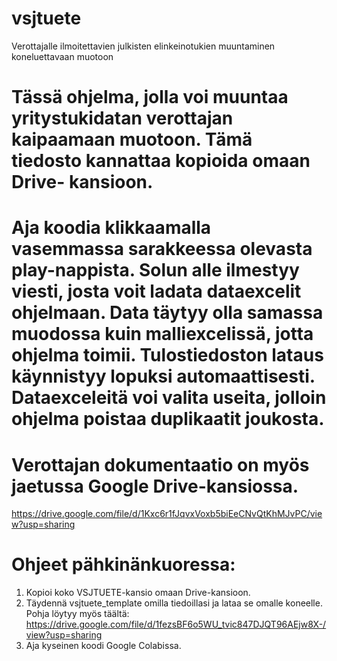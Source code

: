# vsjtuete
Verottajalle ilmoitettavien julkisten elinkeinotukien muuntaminen koneluettavaan muotoon


# Tässä ohjelma, jolla voi muuntaa yritystukidatan verottajan kaipaamaan muotoon. Tämä tiedosto kannattaa kopioida omaan Drive- kansioon. 



# Aja koodia klikkaamalla vasemmassa sarakkeessa olevasta play-nappista. Solun alle ilmestyy viesti, josta voit ladata dataexcelit ohjelmaan. Data täytyy olla samassa muodossa kuin malliexcelissä, jotta ohjelma toimii. Tulostiedoston lataus käynnistyy lopuksi automaattisesti. Dataexceleitä voi valita useita, jolloin ohjelma poistaa duplikaatit joukosta.

# Verottajan dokumentaatio on myös jaetussa Google Drive-kansiossa.
https://drive.google.com/file/d/1Kxc6r1fJqvxVoxb5biEeCNvQtKhMJvPC/view?usp=sharing


# Ohjeet pähkinänkuoressa:

1. Kopioi koko VSJTUETE-kansio omaan Drive-kansioon.
2. Täydennä vsjtuete_template omilla tiedoillasi ja lataa se omalle koneelle.
  Pohja löytyy myös täältä: https://drive.google.com/file/d/1fezsBF6o5WU_tvic847DJQT96AEjw8X-/view?usp=sharing
3. Aja kyseinen koodi Google Colabissa.


